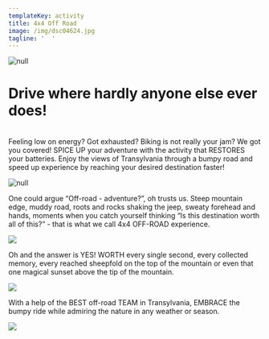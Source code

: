 ```yaml
---
templateKey: activity
title: 4x4 Off Road
image: /img/dsc04624.jpg
tagline: '  '
---
```

![null](/img/off-road-description.png)

# Drive where hardly anyone else ever does!

\
Feeling low on energy? Got exhausted? Biking is not really your jam? We got you covered! SPICE UP your adventure with the activity that RESTORES your batteries. Enjoy the views of Transylvania through a bumpy road and speed up experience by reaching your desired destination faster! 

![null](/img/img_2062.jpg)

One could argue “Off-road - adventure?”, oh trusts us. Steep mountain edge, muddy road, roots and rocks shaking the jeep, sweaty forehead and hands, moments when you catch yourself thinking “Is this destination worth all of this?” - that is what we call 4x4 OFF-ROAD experience. 

![](/img/img_8856.png)

Oh and the answer is YES! WORTH every single second, every collected memory, every reached sheepfold on the top of the mountain or even that one magical sunset above the tip of the mountain.

![](/img/img_2104-1-.jpg)

With a help of the BEST off-road TEAM in Transylvania, EMBRACE the bumpy ride while admiring the nature in any weather or season.

![](/img/possible-background-pic-with-feature-at-the-bottom-right.png)
